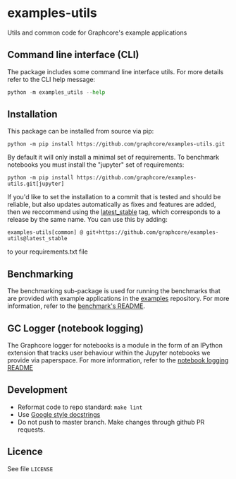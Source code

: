 # examples-utils
Utils and common code for Graphcore's example applications

## Command line interface (CLI)

The package includes some command line interface utils. For more details refer to the CLI help message:

```python
python -m examples_utils --help
```

## Installation

This package can be installed from source via pip:

```console
python -m pip install https://github.com/graphcore/examples-utils.git
```

By default it will only install a minimal set of requirements. To benchmark notebooks you must
install the "jupyter" set of requirements:

```console
python -m pip install https://github.com/graphcore/examples-utils.git[jupyter]
```

If you'd like to set the installation to a commit that is tested and should be reliable, but also updates automatically as fixes and features are added, then we reccommend using the [latest_stable](https://github.com/graphcore/examples-utils/releases/tag/latest_stable) tag, which corresponds to a release by the same name. You can use this by adding: 

```console
examples-utils[common] @ git+https://github.com/graphcore/examples-utils@latest_stable
```
to your requirements.txt file

## Benchmarking

The benchmarking sub-package is used for running the benchmarks that are provided with example applications in the [examples](https://github.com/graphcore/examples) repository. For more information, refer to the [benchmark's README](https://github.com/graphcore/examples-utils/blob/master/examples_utils/benchmarks/README.md).

## GC Logger (notebook logging)

The Graphcore logger for notebooks is a module in the form of an IPython extension that tracks user behaviour within the Jupyter notebooks we provide via paperspace. For more information, refer to the [notebook logging README](https://github.com/graphcore/examples-utils/blob/master/examples_utils/notebook_logging/README.md)

## Development

* Reformat code to repo standard: `make lint`
* Use [Google style docstrings](https://sphinxcontrib-napoleon.readthedocs.io/en/latest/example_google.html)
* Do not push to master branch. Make changes through github PR requests.

## Licence

See file `LICENSE`
